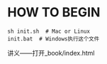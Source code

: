 # HOW TO BEGIN
```commandline
sh init.sh  # Mac or Linux
init.bat  # Windows执行这个文件
```

讲义——打开_book/index.html